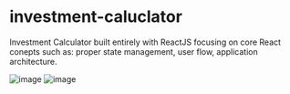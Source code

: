 # investment-caluclator
Investment Calculator built entirely with ReactJS focusing on core React conepts such as: proper state management, user flow, application architecture.

![image](https://github.com/Jmainiero/investment-caluclator/assets/23478382/e7016d7e-73ec-4f3c-9ac9-06a6faccaa22)
![image](https://github.com/Jmainiero/investment-caluclator/assets/23478382/22f84d34-ae5d-499f-b5be-f49c8d69d741)

